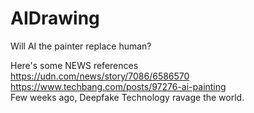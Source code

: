 # AIDrawing
Will AI the painter replace human?  
  
  Here's some NEWS references  
  <https://udn.com/news/story/7086/6586570>  
  <https://www.techbang.com/posts/97276-ai-painting>  
Few weeks ago, Deepfake Technology ravage the world.
